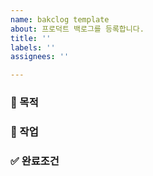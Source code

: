 ```yaml
---
name: bakclog template
about: 프로덕트 백로그를 등록합니다.
title: ''
labels: ''
assignees: ''

---
```


### 🚀 목적

### 🔗 작업

### ✅ 완료조건
